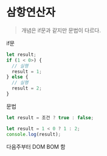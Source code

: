 # 삼항연산자

> 개념은 if문과 같지만 문법이 다르다.

if문

```js
let result;
if (1 < 0>) {
  // 실행
  result = 1;
} else {
  // 실행
  result = 2;
}
```

문법

```js
let result = 조건 ? true : false;
```

```js
let result = 1 < 0 ? 1 : 2;
console.log(result);
```

다음주부터 DOM BOM 함
